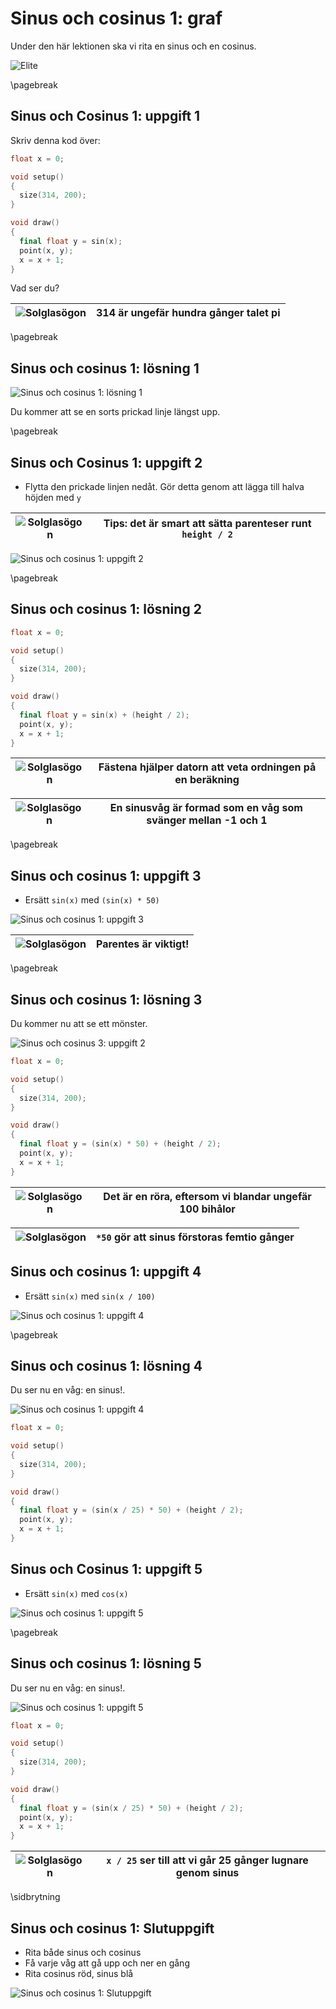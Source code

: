 # Sinus och cosinus 1: graf

Under den här lektionen ska vi rita en sinus och en cosinus.

![Elite](Elite.jpg)

\pagebreak

## Sinus och Cosinus 1: uppgift 1

Skriv denna kod över:

```c++
float x = 0;

void setup()
{
  size(314, 200);
}

void draw()
{
  final float y = sin(x);
  point(x, y);
  x = x + 1;  
}
```

Vad ser du?

![Solglasögon](EmojiSunglasses.png) | 314 är ungefär hundra gånger talet pi
:-----------------:|:--------------------------------------------:

\pagebreak

## Sinus och cosinus 1: lösning 1

![Sinus och cosinus 1: lösning 1](sinus_och_cosinus_1_1.png)

Du kommer att se en sorts prickad linje längst upp.

\pagebreak

## Sinus och Cosinus 1: uppgift 2

 * Flytta den prickade linjen nedåt. Gör detta genom att lägga till halva höjden med `y`

![Solglasögon](EmojiSunglasses.png) | Tips: det är smart att sätta parenteser runt `height / 2`
:-----------------:|:--------------------------------------------:

![Sinus och cosinus 1: uppgift 2](sinus_och_cosinus_1_2.png)

\pagebreak

## Sinus och cosinus 1: lösning 2

```c++
float x = 0;

void setup()
{
  size(314, 200);
}

void draw()
{
  final float y = sin(x) + (height / 2);
  point(x, y);
  x = x + 1;  
}
```

![Solglasögon](EmojiSunglasses.png) | Fästena hjälper datorn att veta ordningen på en beräkning
:-----------------:|:-----------------------------:

![Solglasögon](EmojiSunglasses.png) | En sinusvåg är formad som en våg som svänger mellan -1 och 1
:-----------------:|:--------------------------------------------:

\pagebreak

## Sinus och cosinus 1: uppgift 3

 * Ersätt `sin(x)` med `(sin(x) * 50)`

![Sinus och cosinus 1: uppgift 3](sinus_och_cosinus_1_3.png)

![Solglasögon](EmojiSunglasses.png) | Parentes är viktigt!
:-----------------:|:--------------------------------------------:

\pagebreak

## Sinus och cosinus 1: lösning 3

Du kommer nu att se ett mönster.

![Sinus och cosinus 3: uppgift 2](sinus_och_cosinus_1_3.png)

```c++
float x = 0;

void setup()
{
  size(314, 200);
}

void draw()
{
  final float y = (sin(x) * 50) + (height / 2);
  point(x, y);
  x = x + 1;  
}
```

![Solglasögon](EmojiSunglasses.png) | Det är en röra, eftersom vi blandar ungefär 100 bihålor
:-----------------:|:--------------------------------------------:

![Solglasögon](EmojiSunglasses.png) | `*50` gör att sinus förstoras femtio gånger
:-----------------:|:--------------------------------------------:

## Sinus och cosinus 1: uppgift 4

 * Ersätt `sin(x)` med `sin(x / 100)`

![Sinus och cosinus 1: uppgift 4](sinus_och_cosinus_1_4.png)

\pagebreak

## Sinus och cosinus 1: lösning 4

Du ser nu en våg: en sinus!.

![Sinus och cosinus 1: uppgift 4](sinus_och_cosinus_1_4.png)

```c++
float x = 0;

void setup()
{
  size(314, 200);
}

void draw()
{
  final float y = (sin(x / 25) * 50) + (height / 2);
  point(x, y);
  x = x + 1;  
}
```

## Sinus och Cosinus 1: uppgift 5

 * Ersätt `sin(x)` med `cos(x)`

![Sinus och cosinus 1: uppgift 5](sinus_och_cosinus_1_5.png)


\pagebreak

## Sinus och cosinus 1: lösning 5

Du ser nu en våg: en sinus!.

![Sinus och cosinus 1: uppgift 5](sinus_och_cosinus_1_5.png)

```c++
float x = 0;

void setup()
{
  size(314, 200);
}

void draw()
{
  final float y = (sin(x / 25) * 50) + (height / 2);
  point(x, y);
  x = x + 1;  
}
```


![Solglasögon](EmojiSunglasses.png) | `x / 25` ser till att vi går 25 gånger lugnare genom sinus
:-----------------:|:-----------------------------:

\sidbrytning

## Sinus och cosinus 1: Slutuppgift

 * Rita både sinus och cosinus
 * Få varje våg att gå upp och ner en gång
 * Rita cosinus röd, sinus blå

![Sinus och cosinus 1: Slutuppgift](sinus_och_cosinus_1_slutuppgift.png)
